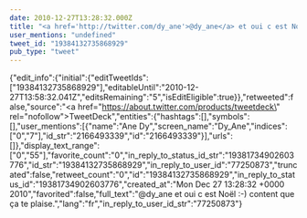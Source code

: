 ```yaml
---
date: 2010-12-27T13:28:32.000Z
title: "<a href='http://twitter.com/dy_ane'>@dy_ane</a> et oui c est Noël :-) content que ça te plaise.″"
user_mentions: "undefined"
tweet_id: "19384132735868929"
pub_type: "tweet"
---
```

{"edit_info":{"initial":{"editTweetIds":["19384132735868929"],"editableUntil":"2010-12-27T13:58:32.041Z","editsRemaining":"5","isEditEligible":true}},"retweeted":false,"source":"<a href=\"https://about.twitter.com/products/tweetdeck\" rel=\"nofollow\">TweetDeck</a>","entities":{"hashtags":[],"symbols":[],"user_mentions":[{"name":"Ane Dy","screen_name":"Dy_Ane","indices":["0","7"],"id_str":"2166493339","id":"2166493339"}],"urls":[]},"display_text_range":["0","55"],"favorite_count":"0","in_reply_to_status_id_str":"19381734902603776","id_str":"19384132735868929","in_reply_to_user_id":"77250873","truncated":false,"retweet_count":"0","id":"19384132735868929","in_reply_to_status_id":"19381734902603776","created_at":"Mon Dec 27 13:28:32 +0000 2010","favorited":false,"full_text":"@dy_ane et oui c est Noël :-) content que ça te plaise.","lang":"fr","in_reply_to_user_id_str":"77250873"}
